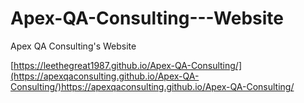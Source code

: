 # Apex-QA-Consulting---Website
Apex QA Consulting's Website

[https://leethegreat1987.github.io/Apex-QA-Consulting/](https://apexqaconsulting.github.io/Apex-QA-Consulting/)https://apexqaconsulting.github.io/Apex-QA-Consulting/
